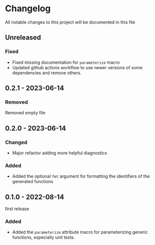 # Changelog

All notable changes to this project will be documented in this file

## Unreleased

### Fixed

- Fixed missing documentation for `parameterize` macro
- Updated github actions workflow to use newer versions of some dependencies and remove others.


## 0.2.1 - 2023-06-14

### Removed

Removed empty file


## 0.2.0 - 2023-06-14

### Changed

- Major refactor adding more helpful diagnostics

### Added

- Added the optional `fmt` argument for formatting the identifiers of the generated functions


## 0.1.0 - 2022-08-14

first release

### Added

- Added the `parameterize` attribute macro for parameterizing generic functions, especially unit tests.